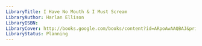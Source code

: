 ```yaml
---
LibraryTitle: I Have No Mouth & I Must Scream
LibraryAuthor: Harlan Ellison
LibraryISBN: 
LibraryCover: http://books.google.com/books/content?id=ARpoAwAAQBAJ&printsec=frontcover&img=1&zoom=1&source=gbs_api
LibraryStatus: Planning
---
```

